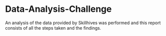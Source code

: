 # Data-Analysis-Challenge
An analysis of the data provided by Skillhives was performed and this report consists of all the steps taken and the findings.    
